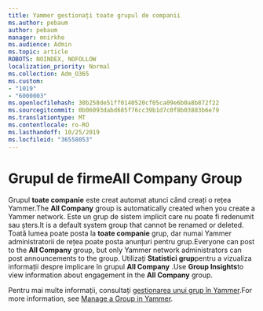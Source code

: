 ```yaml
---
title: Yammer gestionați toate grupul de companii
ms.author: pebaum
author: pebaum
manager: mnirkhe
ms.audience: Admin
ms.topic: article
ROBOTS: NOINDEX, NOFOLLOW
localization_priority: Normal
ms.collection: Adm_O365
ms.custom:
- "1019"
- "6000003"
ms.openlocfilehash: 30b258de51ff0140520cf05ca09e6b0a8b872f22
ms.sourcegitcommit: 0b06093dabd685f76cc39b1d7c0f8b03883b6e79
ms.translationtype: MT
ms.contentlocale: ro-RO
ms.lasthandoff: 10/25/2019
ms.locfileid: "36558053"
---
```

# <a name="all-company-group"></a><span data-ttu-id="b5c61-102">Grupul de firme</span><span class="sxs-lookup"><span data-stu-id="b5c61-102">All Company Group</span></span>

<span data-ttu-id="b5c61-103">Grupul **toate companie** este creat automat atunci când creați o rețea Yammer.</span><span class="sxs-lookup"><span data-stu-id="b5c61-103">The **All Company** group is automatically created when you create a Yammer network.</span></span> <span data-ttu-id="b5c61-104">Este un grup de sistem implicit care nu poate fi redenumit sau șters.</span><span class="sxs-lookup"><span data-stu-id="b5c61-104">It is a default system group that cannot be renamed or deleted.</span></span> <span data-ttu-id="b5c61-105">Toată lumea poate posta la **toate companie** grup, dar numai Yammer administratorii de rețea poate posta anunțuri pentru grup.</span><span class="sxs-lookup"><span data-stu-id="b5c61-105">Everyone can post to the **All Company** group, but only Yammer network administrators can post announcements to the group.</span></span> <span data-ttu-id="b5c61-106">Utilizați **Statistici grup**pentru a vizualiza informații despre implicare în grupul **All Company** .</span><span class="sxs-lookup"><span data-stu-id="b5c61-106">Use **Group Insights**to view information about engagement in the **All Company** group.</span></span>

<span data-ttu-id="b5c61-107">Pentru mai multe informații, consultați [gestionarea unui grup în Yammer](https://support.office.com/article/Manage-a-group-in-Yammer-6e05c6d6-5548-4c88-89cd-e6757a514ef2).</span><span class="sxs-lookup"><span data-stu-id="b5c61-107">For more information, see [Manage a Group in Yammer](https://support.office.com/article/Manage-a-group-in-Yammer-6e05c6d6-5548-4c88-89cd-e6757a514ef2).</span></span>
